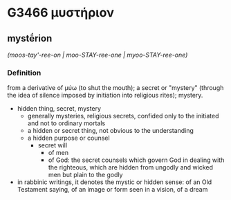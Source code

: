 # G3466 μυστήριον

## mystḗrion

_(moos-tay'-ree-on | moo-STAY-ree-one | myoo-STAY-ree-one)_

### Definition

from a derivative of μύω (to shut the mouth); a secret or "mystery" (through the idea of silence imposed by initiation into religious rites); mystery.

- hidden thing, secret, mystery
  - generally mysteries, religious secrets, confided only to the initiated and not to ordinary mortals
  - a hidden or secret thing, not obvious to the understanding
  - a hidden purpose or counsel
    - secret will
      - of men
      - of God: the secret counsels which govern God in dealing with the righteous, which are hidden from ungodly and wicked men but plain to the godly
- in rabbinic writings, it denotes the mystic or hidden sense: of an Old Testament saying, of an image or form seen in a vision, of a dream


